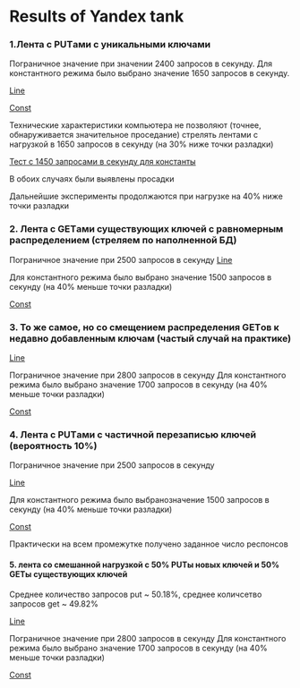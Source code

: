 # Results of Yandex tank

   ### 1.Лента с PUTами с уникальными ключами 
   Пограничное значение при значении 2400 запросов в секунду.
   Для константного режима было выбрано значение 1650 запросов в секунду.
  
   [Line](https://overload.yandex.net/230252#tab=test_data&tags=&plot_groups=main&machines=&metrics=&slider_start=1574526257&slider_end=1574526620)

   [Const](https://overload.yandex.net/230298#tab=test_data&tags=&plot_groups=main&machines=&metrics=&slider_start=1574528511&slider_end=1574528811)

   Технические характеристики компьютера не позволяют (точнее, обнаруживается значительное проседание) стрелять лентами с нагрузкой в 1650 запросов в секунду (на 30% ниже точки разладки)

   [Тест с 1450 запросами в секунду для константы](https://overload.yandex.net/230303#tab=test_data&tags=&plot_groups=main&machines=&metrics=&slider_start=1574528943&slider_end=1574529243)

   В обоих случаях были выявлены просадки

   Дальнейшие эксперименты продолжаются при нагрузке на 40% ниже точки разладки

   ### 2. Лента с GETами существующих ключей с равномерным распределением (стреляем по наполненной БД)

   Пограничное значение при 2500 запросов в секунду
   [Line](https://overload.yandex.net/230276#tab=test_data&tags=&plot_groups=main&machines=&metrics=&slider_start=1574527336&slider_end=1574527700)

   Для константного режима было выбрано значение 1500 запросов в секунду (на 40% меньше точки разладки)

   [Const](https://overload.yandex.net/230317#tab=test_data&tags=&plot_groups=main&machines=&metrics=&slider_start=1574529942&slider_end=1574530242)

   ### 3. То же самое, но со смещением распределения GETов к недавно добавленным ключам (частый случай на практике)

   [Line](https://overload.yandex.net/230286#tab=test_data&tags=&plot_groups=main&machines=&metrics=&slider_start=1574527930&slider_end=1574528291)

   Пограничное значение при 2800 запросов в секунду
   Для константного режима было выбрано значение 1700 запросов в секунду (на 40% меньше точки разладки)

   [Const](https://overload.yandex.net/230320#tab=test_data&tags=&plot_groups=main&machines=&metrics=&slider_start=1574530455&slider_end=1574530755)

   ### 4. Лента с PUTами с частичной перезаписью ключей (вероятность 10%)
   Пограничное значение при 2500 запросов в секунду

   [Line](https://overload.yandex.net/230333#tab=test_data&tags=&plot_groups=main&machines=&metrics=&slider_start=1574531227&slider_end=1574531592)

   Для константного режима было выбранозначение 1500 запросов в секунду (на 40% меньше точки разладки)

   [Const](https://overload.yandex.net/230342#tab=test_data&tags=&plot_groups=main&machines=&metrics=&slider_start=1574531893&slider_end=1574532193)
   
   Практически на всем промежутке получено заданное число респонсов

   #### 5. лента со смешанной нагрузкой с 50% PUTы новых ключей и 50% GETы существующих ключей
   Среднее количество запросов put ~ 50.18%, среднее количсетво запросов get ~ 49.82%
   
   [Line](https://overload.yandex.net/230356#tab=test_data&tags=&plot_groups=main&machines=&metrics=&slider_start=1574532594&slider_end=1574532947)

   Пограничное значение при 2800 запросов в секунду
   Для константного режима было выбрано значение 1700 запросов в секунду (на 40% меньше точки разладки)

   [Const](https://overload.yandex.net/230359#tab=test_data&tags=&plot_groups=main&machines=&metrics=&slider_start=1574533055&slider_end=1574533355)